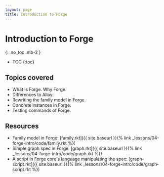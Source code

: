 ```yaml
---
layout: page
title: Introduction to Forge
---
```


# Introduction to Forge
{: .no_toc .mb-2 }

- TOC
{:toc}

## Topics covered

- What is Forge. Why Forge.
- Differences to Alloy.
- Rewriting the family model in Forge.
- Concrete instances in Forge.
- Testing commands of Forge.

## Resources

- Family model in Forge: [family.rkt]({{ site.baseurl }}{% link _lessons/04-forge-intro/code/family.rkt %})
- Simple graph spec in Forge: [graph.rkt]({{ site.baseurl }}{% link _lessons/04-forge-intro/code/graph.rkt %})
- A script in Forge core's language manipulating the spec: [graph-script.rkt]({{ site.baseurl }}{% link _lessons/04-forge-intro/code/graph-script.rkt %})
